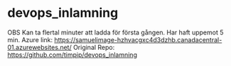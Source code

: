 # devops_inlamning
OBS
Kan ta flertal minuter att ladda för första gången. Har haft uppemot 5 min.
Azure link: https://samuelimage-hzhvacgxc4d3dzhb.canadacentral-01.azurewebsites.net/
Original Repo: https://github.com/timpip/devops_inlamning
